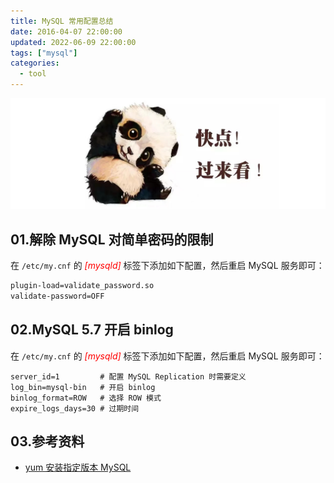 ```yaml
---
title: MySQL 常用配置总结
date: 2016-04-07 22:00:00
updated: 2022-06-09 22:00:00
tags: ["mysql"]
categories:
  - tool
---
```


![](https://raw.githubusercontent.com/zhoulii/figure-bed/main/fig/panda-banner-1.png)

<!-- more -->

## 01.解除 MySQL 对简单密码的限制

在 `/etc/my.cnf` 的 <i><font color=red>[mysqld]</font></i> 标签下添加如下配置，然后重启 MySQL 服务即可：

```bash
plugin-load=validate_password.so 
validate-password=OFF
```

## 02.MySQL 5.7 开启 binlog

在 `/etc/my.cnf` 的 <i><font color=red>[mysqld]</font></i> 标签下添加如下配置，然后重启 MySQL 服务即可：

```shell
server_id=1			# 配置 MySQL Replication 时需要定义
log_bin=mysql-bin	# 开启 binlog
binlog_format=ROW 	# 选择 ROW 模式
expire_logs_days=30	# 过期时间
```

## 03.参考资料

- [yum 安装指定版本 MySQL](https://www.cnblogs.com/zhylioooo/p/11084489.html)

